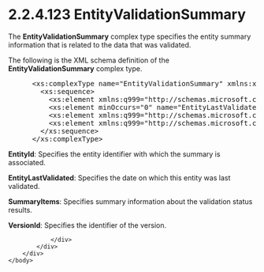 <html dir="LTR" xmlns:mshelp="http://msdn.microsoft.com/mshelp" xmlns:ddue="http://ddue.schemas.microsoft.com/authoring/2003/5" xmlns:xlink="http://www.w3.org/1999/xlink" xmlns:tool="http://www.microsoft.com/tooltip">
    <head>
        <meta http-equiv="Content-Type" content="text/html; CHARSET=utf-8"></meta>
        <meta name="save" content="history"></meta>
        <title>2.2.4.123 EntityValidationSummary</title>
        <xml>
            <mshelp:toctitle title="2.2.4.123 EntityValidationSummary"></mshelp:toctitle>
            <mshelp:rltitle title="[MS-SSMDSWS-15]: EntityValidationSummary"></mshelp:rltitle>
            <mshelp:keyword index="A" term="e663404e-7c80-40f2-87d5-0a43125265b7"></mshelp:keyword>
            <mshelp:attr name="DCSext.ContentType" value="open specification"></mshelp:attr>
            <mshelp:attr name="AssetID" value="e663404e-7c80-40f2-87d5-0a43125265b7"></mshelp:attr>
            <mshelp:attr name="TopicType" value="kbRef"></mshelp:attr>
            <mshelp:attr name="DCSext.Title" value="[MS-SSMDSWS-15]: EntityValidationSummary" />
        </xml>
    </head>
    <body>
        <div id="header">
            <h1 class="heading">2.2.4.123 EntityValidationSummary</h1>
        </div>
        <div id="mainSection">
            <div id="mainBody">
                <div id="allHistory" class="saveHistory"></div>
                <div id="sectionSection0" class="section" name="collapseableSection">
                    

<p>The <b>EntityValidationSummary</b> complex type specifies
the entity summary information that is related to the data that was validated.</p>

<p>The following is the XML schema definition of the <b>EntityValidationSummary</b>
complex type.</p>

<dl>
<dd>
<div><pre> &lt;xs:complexType name=&quot;EntityValidationSummary&quot; xmlns:xs=&quot;http://www.w3.org/2001/XMLSchema&quot;&gt;
   &lt;xs:sequence&gt;
     &lt;xs:element xmlns:q999=&quot;http://schemas.microsoft.com/sqlserver/masterdataservices/2009/09&quot; minOccurs=&quot;0&quot; name=&quot;EntityId&quot; nillable=&quot;true&quot; type=&quot;q999:ModelContextIdentifier&quot; /&gt;
     &lt;xs:element minOccurs=&quot;0&quot; name=&quot;EntityLastValidated&quot; nillable=&quot;true&quot; type=&quot;xs:dateTime&quot; /&gt;
     &lt;xs:element xmlns:q999=&quot;http://schemas.microsoft.com/sqlserver/masterdataservices/2009/09&quot; minOccurs=&quot;0&quot; name=&quot;SummaryItems&quot; nillable=&quot;true&quot; type=&quot;q999:ArrayOfValidationSummaryItem&quot; /&gt;
     &lt;xs:element xmlns:q999=&quot;http://schemas.microsoft.com/sqlserver/masterdataservices/2009/09&quot; minOccurs=&quot;0&quot; name=&quot;VersionId&quot; nillable=&quot;true&quot; type=&quot;q999:ModelContextIdentifier&quot; /&gt;
   &lt;/xs:sequence&gt;
 &lt;/xs:complexType&gt;
</pre></div>
</dd></dl>

<p><b>EntityId</b>: Specifies the entity identifier with
which the summary is associated.</p>

<p><b>EntityLastValidated</b>: Specifies the date on
which this entity was last validated.</p>

<p><b>SummaryItems</b>: Specifies summary information
about the validation status results.</p>

<p><b>VersionId</b>: Specifies the identifier of the
version.</p>


                </div>
            </div>
        </div>
    </body>
</html>